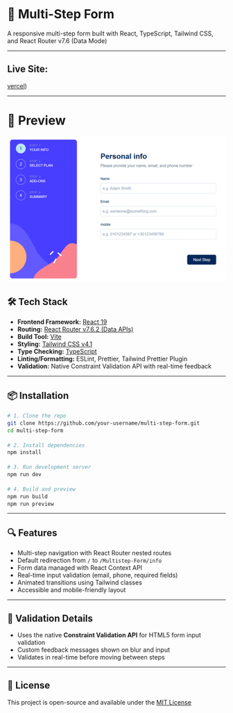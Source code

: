 # 🧾 Multi-Step Form

A responsive multi-step form built with React, TypeScript, Tailwind CSS, and React Router v7.6 (Data Mode)

------------

## Live Site:
[vercel](https://multistep-form-with-router.vercel.app/))

---

# 📸 Preview

![App Preview](./preview.png)


## 🛠 Tech Stack

- **Frontend Framework:** [React 19](https://react.dev)
- **Routing:** [React Router v7.6.2 (Data APIs)](https://reactrouter.com/en/main)
- **Build Tool:** [Vite](https://vitejs.dev)
- **Styling:** [Tailwind CSS v4.1](https://tailwindcss.com)
- **Type Checking:** [TypeScript](https://www.typescriptlang.org)
- **Linting/Formatting:** ESLint, Prettier, Tailwind Prettier Plugin
- **Validation:** Native Constraint Validation API with real-time feedback

---

## 📦 Installation

```bash
# 1. Clone the repo
git clone https://github.com/your-username/multi-step-form.git
cd multi-step-form

# 2. Install dependencies
npm install

# 3. Run development server
npm run dev

# 4. Build and preview
npm run build
npm run preview
```

---

## 🔍 Features

- Multi-step navigation with React Router nested routes
- Default redirection from `/` to `/Multistep-Form/info`
- Form data managed with React Context API
- Real-time input validation (email, phone, required fields)
- Animated transitions using Tailwind classes
- Accessible and mobile-friendly layout

---

## 🧪 Validation Details

- Uses the native **Constraint Validation API** for HTML5 form input validation
- Custom feedback messages shown on blur and input
- Validates in real-time before moving between steps

---

## 📄 License

This project is open-source and available under the [MIT License](LICENSE)
